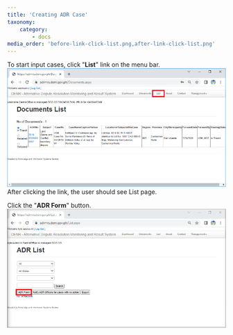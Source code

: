 ```yaml
---
title: 'Creating ADR Case'
taxonomy:
    category:
        - docs
media_order: 'before-link-click-list.png,after-link-click-list.png'
---
```


To start input cases, click "**List**" link on the menu bar.
![before-link-click-list](before-link-click-list.png "before-link-click-list")
After clicking the link, the user should see List page.

Click the "**ADR Form**" button.
![after-link-click-list](after-link-click-list.png "after-link-click-list")